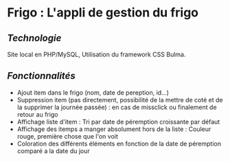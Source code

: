 # Frigo : L'appli de gestion du frigo

## *Technologie* 

Site local en PHP/MySQL, Utilisation du framework CSS Bulma.

## *Fonctionnalités*
- Ajout item dans le frigo (nom, date de pereption, id...)
- Suppression item (pas directement, possibilité de la mettre de coté et de la supprimer la journée passée) : en cas de missclick ou finalement de retour au frigo
- Affichage liste d'item : Tri par date de péremption croissante par défaut
- Affichage des itemps a manger absolument hors de la liste : Couleur rouge, première chose que l'on voit
- Coloration des différents éléments en fonction de la date de péremption comparé a la date du jour
